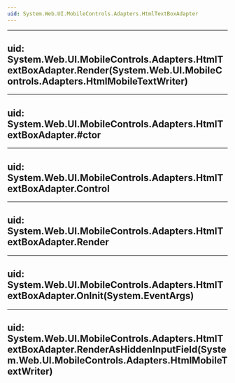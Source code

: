 ```yaml
---
uid: System.Web.UI.MobileControls.Adapters.HtmlTextBoxAdapter
---
```


---
uid: System.Web.UI.MobileControls.Adapters.HtmlTextBoxAdapter.Render(System.Web.UI.MobileControls.Adapters.HtmlMobileTextWriter)
---

---
uid: System.Web.UI.MobileControls.Adapters.HtmlTextBoxAdapter.#ctor
---

---
uid: System.Web.UI.MobileControls.Adapters.HtmlTextBoxAdapter.Control
---

---
uid: System.Web.UI.MobileControls.Adapters.HtmlTextBoxAdapter.Render
---

---
uid: System.Web.UI.MobileControls.Adapters.HtmlTextBoxAdapter.OnInit(System.EventArgs)
---

---
uid: System.Web.UI.MobileControls.Adapters.HtmlTextBoxAdapter.RenderAsHiddenInputField(System.Web.UI.MobileControls.Adapters.HtmlMobileTextWriter)
---
